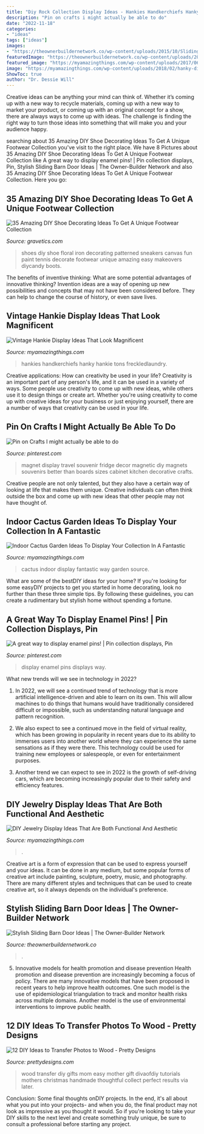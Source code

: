 ```yaml
---
title: "Diy Rock Collection Display Ideas - Hankies Handkerchiefs Hanky Hankie Tons Freckledlaundry"
description: "Pin on crafts i might actually be able to do"
date: "2022-11-18"
categories:
- "ideas"
tags: ["ideas"]
images:
- "https://theownerbuildernetwork.co/wp-content/uploads/2015/10/Sliding-Barn-Door-Ideas-02.jpg"
featuredImage: "https://theownerbuildernetwork.co/wp-content/uploads/2015/10/Sliding-Barn-Door-Ideas-02.jpg"
featured_image: "https://myamazingthings.com/wp-content/uploads/2017/06/cactus-decor-6.jpg"
image: "https://myamazingthings.com/wp-content/uploads/2018/02/hanky-display-ideas-3-.jpg"
ShowToc: true
author: "Dr. Dessie Will"
---
```



Creative ideas can be anything your mind can think of. Whether it’s coming up with a new way to recycle materials, coming up with a new way to market your product, or coming up with an original concept for a show, there are always ways to come up with ideas. The challenge is finding the right way to turn those ideas into something that will make you and your audience happy.

	

		
searching about 35 Amazing DIY Shoe Decorating Ideas To Get A Unique Footwear Collection you've visit to the right place. We have 8 Pictures about 35 Amazing DIY Shoe Decorating Ideas To Get A Unique Footwear Collection like A great way to display enamel pins! | Pin collection displays, Pin, Stylish Sliding Barn Door Ideas | The Owner-Builder Network and also 35 Amazing DIY Shoe Decorating Ideas To Get A Unique Footwear Collection. Here you go:
		
    
## 35 Amazing DIY Shoe Decorating Ideas To Get A Unique Footwear Collection

<img loading=lazy src="https://www.gravetics.com/wp-content/uploads/2017/08/DIY-Shoe-Decorating-Ideas.jpg" onerror="this.onerror=null;this.src='https://tse4.mm.bing.net/th?id=OIP.dwx1I5VBjO4UXbmXlRqLQgHaLH&amp;pid=15.1';" alt="35 Amazing DIY Shoe Decorating Ideas To Get A Unique Footwear Collection">

_Source: gravetics.com_

>shoes diy shoe floral iron decorating patterned sneakers canvas fun paint tennis decorate footwear unique amazing easy makeovers diycandy boots. 

	

The benefits of inventive thinking: What are some potential advantages of innovative thinking?
Invention ideas are a way of opening up new possibilities and concepts that may not have been considered before. They can help to change the course of history, or even save lives.

    
## Vintage Hankie Display Ideas That Look Magnificent

<img loading=lazy src="https://myamazingthings.com/wp-content/uploads/2018/02/hanky-display-ideas-3-.jpg" onerror="this.onerror=null;this.src='https://tse3.mm.bing.net/th?id=OIP.fVKnUgpUEoLMrPAfJCwzsgHaKP&amp;pid=15.1';" alt="Vintage Hankie Display Ideas That Look Magnificent">

_Source: myamazingthings.com_

>hankies handkerchiefs hanky hankie tons freckledlaundry. 

	

Creative applications: How can creativity be used in your life?
Creativity is an important part of any person's life, and it can be used in a variety of ways. Some people use creativity to come up with new ideas, while others use it to design things or create art. Whether you're using creativity to come up with creative ideas for your business or just enjoying yourself, there are a number of ways that creativity can be used in your life.

    
## Pin On Crafts I Might Actually Be Able To Do

<img loading=lazy src="https://i.pinimg.com/736x/4d/df/e9/4ddfe9ec746542716f1645a3e48efcd0.jpg" onerror="this.onerror=null;this.src='https://tse4.mm.bing.net/th?id=OIP.Ip49mPTUYV_AYNA72HehqQHaMI&amp;pid=15.1';" alt="Pin on Crafts I might actually be able to do">

_Source: pinterest.com_

>magnet display travel souvenir fridge decor magnetic diy magnets souvenirs better than boards sizes cabinet kitchen decorative crafts. 

	

Creative people are not only talented, but they also have a certain way of looking at life that makes them unique. Creative individuals can often think outside the box and come up with new ideas that other people may not have thought of.

    
## Indoor Cactus Garden Ideas To Display Your Collection In A Fantastic

<img loading=lazy src="https://myamazingthings.com/wp-content/uploads/2017/06/cactus-decor-6.jpg" onerror="this.onerror=null;this.src='https://tse3.mm.bing.net/th?id=OIP.HNDLi08Yotr7JEwvkcTQVAHaMV&amp;pid=15.1';" alt="Indoor Cactus Garden Ideas To Display Your Collection In A Fantastic">

_Source: myamazingthings.com_

>cactus indoor display fantastic way garden source. 

	

What are some of the bestDIY ideas for your home?
If you're looking for some easyDIY projects to get you started in home decorating, look no further than these three simple tips. By following these guidelines, you can create a rudimentary but stylish home without spending a fortune.

    
## A Great Way To Display Enamel Pins! | Pin Collection Displays, Pin

<img loading=lazy src="https://i.pinimg.com/736x/79/7a/57/797a57cdf7913c56f5df566ceba7c87a.jpg" onerror="this.onerror=null;this.src='https://tse1.mm.bing.net/th?id=OIP.P1tQ7TcoVgyjU5ZHhdYMbQHaJQ&amp;pid=15.1';" alt="A great way to display enamel pins! | Pin collection displays, Pin">

_Source: pinterest.com_

>display enamel pins displays way. 

	

What new trends will we see in technology in 2022?
1. In 2022, we will see a continued trend of technology that is more artificial intelligence-driven and able to learn on its own. This will allow machines to do things that humans would have traditionally considered difficult or impossible, such as understanding natural language and pattern recognition.
2. We also expect to see a continued move in the field of virtual reality, which has been growing in popularity in recent years due to its ability to immerses users into another world where they can experience the same sensations as if they were there. This technology could be used for training new employees or salespeople, or even for entertainment purposes.

3. Another trend we can expect to see in 2022 is the growth of self-driving cars, which are becoming increasingly popular due to their safety and efficiency features.

    
## DIY Jewelry Display Ideas That Are Both Functional And Aesthetic

<img loading=lazy src="http://myamazingthings.com/wp-content/uploads/2017/11/jewelry-display-2--683x1024.jpg" onerror="this.onerror=null;this.src='https://tse1.mm.bing.net/th?id=OIP.YDvASGawLop_VL4Lc9ls7gHaLG&amp;pid=15.1';" alt="DIY Jewelry Display Ideas That Are Both Functional And Aesthetic">

_Source: myamazingthings.com_

>. 

	

Creative art is a form of expression that can be used to express yourself and your ideas. It can be done in any medium, but some popular forms of creative art include painting, sculpture, poetry, music, and photography. There are many different styles and techniques that can be used to create creative art, so it always depends on the individual's preference.

    
## Stylish Sliding Barn Door Ideas | The Owner-Builder Network

<img loading=lazy src="https://theownerbuildernetwork.co/wp-content/uploads/2015/10/Sliding-Barn-Door-Ideas-02.jpg" onerror="this.onerror=null;this.src='https://tse4.mm.bing.net/th?id=OIP.MbFyYTA9rxlvajjxnCPDGgHaLA&amp;pid=15.1';" alt="Stylish Sliding Barn Door Ideas | The Owner-Builder Network">

_Source: theownerbuildernetwork.co_

>. 

	

5) Innovative models for health promotion and disease prevention
Health promotion and disease prevention are increasingly becoming a focus of policy. There are many innovative models that have been proposed in recent years to help improve health outcomes. One such model is the use of epidemiological triangulation to track and monitor health risks across multiple domains. Another model is the use of environmental interventions to improve public health.

    
## 12 DIY Ideas To Transfer Photos To Wood - Pretty Designs

<img loading=lazy src="http://www.prettydesigns.com/wp-content/uploads/2016/12/Easy-Tutorials-to-Transfer-Photos-to-Wood.jpg" onerror="this.onerror=null;this.src='https://tse4.mm.bing.net/th?id=OIP.bBjNsfalhPp55HXUqF0wsgHaO0&amp;pid=15.1';" alt="12 DIY Ideas to Transfer Photos to Wood - Pretty Designs">

_Source: prettydesigns.com_

>wood transfer diy gifts mom easy mother gift divaofdiy tutorials mothers christmas handmade thoughtful collect perfect results via later. 

	

Conclusion: Some final thoughts onDIY projects.
In the end, it's all about what you put into your projects- and when you do, the final product may not look as impressive as you thought it would. So if you're looking to take your DIY skills to the next level and create something truly unique, be sure to consult a professional before starting any project.

